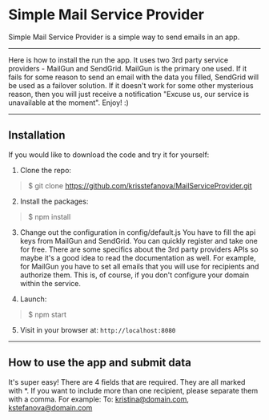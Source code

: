 # Simple Mail Service Provider

Simple Mail Service Provider is a simple way to send emails in an app.

***

Here is how to install the run the app. It uses two 3rd party service providers - MailGun and SendGrid. MailGun is the primary one used. If it fails for some reason to send an email with the data you filled, SendGrid will be used as a failover solution. If it doesn't work for some other mysterious reason, then you will just receive a notification "Excuse us, our service is unavailable at the moment". Enjoy! :)

***

## Installation

If you would like to download the code and try it for yourself:

1. Clone the repo:
>$ git clone https://github.com/krisstefanova/MailServiceProvider.git


2. Install the packages:
>$ npm install

3. Change out the configuration in config/default.js
You have to fill the api keys from MailGun and SendGrid. You can quickly register and take one for free.
There are some specifics about the 3rd party providers APIs so maybe it's a good idea to read the documentation as well. For example, for MailGun you have to set all emails that you will use for recipients and authorize them. This is, of course, if you don't configure your domain within the service.

4. Launch:
>$ npm start


5. Visit in your browser at: `http://localhost:8080`

***

## How to use the app and submit data

It's super easy! There are 4 fields that are required. They are all marked with *. If you want to include more than one recipient, please separate them with a comma. For example: To: kristina@domain.com, kstefanova@domain.com

